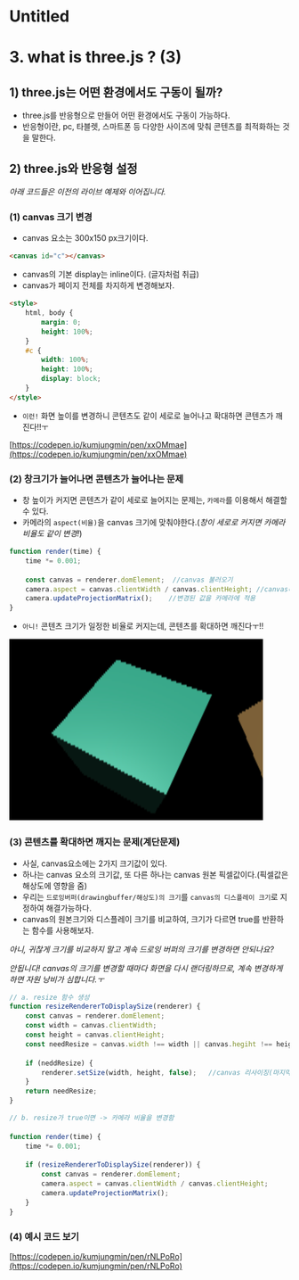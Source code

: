 # Untitled

# 3. what is three.js ? (3)

## 1) three.js는 어떤 환경에서도 구동이 될까?

- three.js를 반응형으로 만들어 어떤 환경에서도 구동이 가능하다.
- 반응형이란, pc, 타블렛, 스마트폰 등 다양한 사이즈에 맞춰 콘텐츠를 최적화하는 것을 말한다.

## 2) three.js와 반응형 설정

*아래 코드들은 이전의 라이브 예제와 이어집니다.*

### (1) canvas 크기 변경

- canvas 요소는 300x150 px크기이다.

```html
<canvas id="c"></canvas>
```

- canvas의 기본 display는 inline이다. (글자처럼 취급)
- canvas가 페이지 전체를 차지하게 변경해보자.

```html
<style>
	html, body {
		margin: 0;
		height: 100%;
	}
	#c {
		width: 100%;
		height: 100%;
		display: block;
	}
</style>
```

- `이런!` 화면 높이를 변경하니 콘텐츠도 같이 세로로 늘어나고 확대하면 콘텐츠가 깨진다!!ㅜ

[https://codepen.io/kumjungmin/pen/xxOMmae](https://codepen.io/kumjungmin/pen/xxOMmae)

### (2) 창크기가 늘어나면 콘텐츠가 늘어나는 문제

- 창 높이가 커지면 콘텐츠가 같이 세로로 늘어지는 문제는, `카메라`를 이용해서 해결할 수 있다.
- 카메라의 `aspect(비율)`을 canvas 크기에 맞춰야한다.(*창이 세로로 커지면 카메라 비율도 같이 변경!*)

```jsx
function render(time) {
	time *= 0.001;
	
	const canvas = renderer.domElement;  //canvas 불러오기
	camera.aspect = canvas.clientWidth / canvas.clientHeight; //canvas비율을 카메라에 적용
	camera.updateProjectionMatrix();    //변경된 값을 카메라에 적용
}
```

- `아니!` 콘텐츠 크기가 일정한 비율로 커지는데, 콘텐츠를 확대하면 깨진다ㅜ!!

![Untitled%206047b02b302e4865a23801d89117413f/_2020-11-15__3.11.35.png](Untitled%206047b02b302e4865a23801d89117413f/_2020-11-15__3.11.35.png)

### (3) 콘텐츠를 확대하면 깨지는 문제(계단문제)

- 사실, canvas요소에는 2가지 크기값이 있다.
- 하나는  canvas 요소의 크기값, 또 다른 하나는 canvas 원본 픽셀값이다.(픽셀값은 해상도에 영향을 줌)
- 우리는 `드로잉버퍼(drawingbuffer/해상도)의 크기`를 `canvas의 디스플레이 크기`로 지정하여 해결가능하다.
- canvas의 원본크기와 디스플레이 크기를 비교하여, 크기가 다르면 true를 반환하는 함수를 사용해보자.

*아니, 귀찮게 크기를 비교하지 말고 계속 드로잉 버퍼의 크기를 변경하면 안되나요?*

*안됩니다! canvas의 크기를 변경할 때마다 화면을 다시 랜더링하므로, 계속 변경하게 하면 자원 낭비가 심합니다.ㅜ*

```jsx
// a. resize 함수 생성
function resizeRendererToDisplaySize(renderer) {
	const canvas = renderer.domElement;
	const width = canvas.clientWidth;
	const height = canvas.clientHeight;
	const needResize = canvas.width !== width || canvas.hegiht !== height;

	if (neddResize) {
		renderer.setSize(width, height, false);   //canvas 리사이징(마지막인자는 꼭 false!)
	}
	return needResize;
}
```

```jsx
// b. resize가 true이면 -> 카메라 비율을 변경함 

function render(time) {
	time *= 0.001;
	
	if (resizeRendererToDisplaySize(renderer)) {
		const canvas = renderer.domElement;
		camera.aspect = canvas.clientWidth / canvas.clientHeight;
		camera.updateProjectionMatrix();
	}
}
```

### (4) 예시 코드 보기

[https://codepen.io/kumjungmin/pen/rNLPoRo](https://codepen.io/kumjungmin/pen/rNLPoRo)